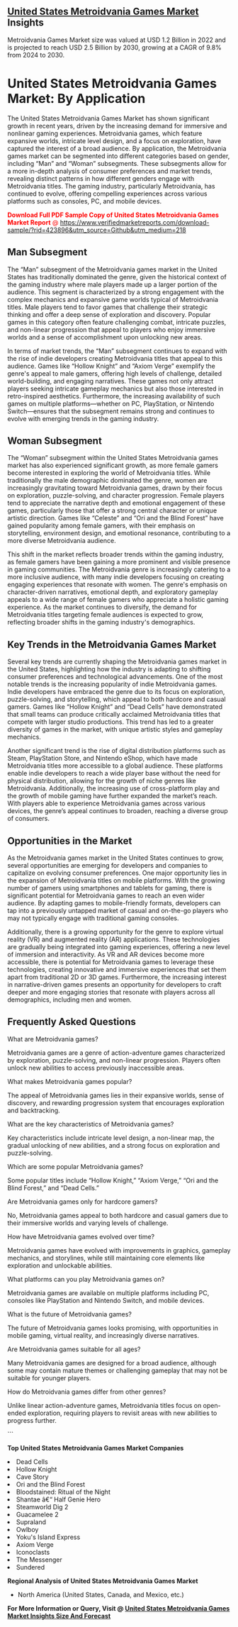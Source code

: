 <h2><a href="https://www.verifiedmarketreports.com/download-sample/?rid=423896&amp;utm_source=Github&amp;utm_medium=218" target="_blank">United States Metroidvania Games Market</a> Insights</h2><p>Metroidvania Games Market size was valued at USD 1.2 Billion in 2022 and is projected to reach USD 2.5 Billion by 2030, growing at a CAGR of 9.8% from 2024 to 2030.</p><p> <h1>United States Metroidvania Games Market: By Application</h1> <p>The United States Metroidvania Games Market has shown significant growth in recent years, driven by the increasing demand for immersive and nonlinear gaming experiences. Metroidvania games, which feature expansive worlds, intricate level design, and a focus on exploration, have captured the interest of a broad audience. By application, the Metroidvania games market can be segmented into different categories based on gender, including “Man” and “Woman” subsegments. These subsegments allow for a more in-depth analysis of consumer preferences and market trends, revealing distinct patterns in how different genders engage with Metroidvania titles. The gaming industry, particularly Metroidvania, has continued to evolve, offering compelling experiences across various platforms such as consoles, PC, and mobile devices. <p><span class=""><span style="color: #ff0000;"><strong>Download Full PDF Sample Copy of United States Metroidvania Games Market Report</strong> @ </span><a href="https://www.verifiedmarketreports.com/download-sample/?rid=423896&amp;utm_source=Github&amp;utm_medium=218" target="_blank">https://www.verifiedmarketreports.com/download-sample/?rid=423896&amp;utm_source=Github&amp;utm_medium=218</a></span></p> </p> <h2>Man Subsegment</h2> <p>The “Man” subsegment of the Metroidvania games market in the United States has traditionally dominated the genre, given the historical context of the gaming industry where male players made up a larger portion of the audience. This segment is characterized by a strong engagement with the complex mechanics and expansive game worlds typical of Metroidvania titles. Male players tend to favor games that challenge their strategic thinking and offer a deep sense of exploration and discovery. Popular games in this category often feature challenging combat, intricate puzzles, and non-linear progression that appeal to players who enjoy immersive worlds and a sense of accomplishment upon unlocking new areas. <p>In terms of market trends, the “Man” subsegment continues to expand with the rise of indie developers creating Metroidvania titles that appeal to this audience. Games like “Hollow Knight” and “Axiom Verge” exemplify the genre's appeal to male gamers, offering high levels of challenge, detailed world-building, and engaging narratives. These games not only attract players seeking intricate gameplay mechanics but also those interested in retro-inspired aesthetics. Furthermore, the increasing availability of such games on multiple platforms—whether on PC, PlayStation, or Nintendo Switch—ensures that the subsegment remains strong and continues to evolve with emerging trends in the gaming industry. <h2>Woman Subsegment</h2> <p>The “Woman” subsegment within the United States Metroidvania games market has also experienced significant growth, as more female gamers become interested in exploring the world of Metroidvania titles. While traditionally the male demographic dominated the genre, women are increasingly gravitating toward Metroidvania games, drawn by their focus on exploration, puzzle-solving, and character progression. Female players tend to appreciate the narrative depth and emotional engagement of these games, particularly those that offer a strong central character or unique artistic direction. Games like “Celeste” and “Ori and the Blind Forest” have gained popularity among female gamers, with their emphasis on storytelling, environment design, and emotional resonance, contributing to a more diverse Metroidvania audience. <p>This shift in the market reflects broader trends within the gaming industry, as female gamers have been gaining a more prominent and visible presence in gaming communities. The Metroidvania genre is increasingly catering to a more inclusive audience, with many indie developers focusing on creating engaging experiences that resonate with women. The genre's emphasis on character-driven narratives, emotional depth, and exploratory gameplay appeals to a wide range of female gamers who appreciate a holistic gaming experience. As the market continues to diversify, the demand for Metroidvania titles targeting female audiences is expected to grow, reflecting broader shifts in the gaming industry's demographics. <h2>Key Trends in the Metroidvania Games Market</h2> <p>Several key trends are currently shaping the Metroidvania games market in the United States, highlighting how the industry is adapting to shifting consumer preferences and technological advancements. One of the most notable trends is the increasing popularity of indie Metroidvania games. Indie developers have embraced the genre due to its focus on exploration, puzzle-solving, and storytelling, which appeal to both hardcore and casual gamers. Games like “Hollow Knight” and “Dead Cells” have demonstrated that small teams can produce critically acclaimed Metroidvania titles that compete with larger studio productions. This trend has led to a greater diversity of games in the market, with unique artistic styles and gameplay mechanics. <p>Another significant trend is the rise of digital distribution platforms such as Steam, PlayStation Store, and Nintendo eShop, which have made Metroidvania titles more accessible to a global audience. These platforms enable indie developers to reach a wide player base without the need for physical distribution, allowing for the growth of niche genres like Metroidvania. Additionally, the increasing use of cross-platform play and the growth of mobile gaming have further expanded the market’s reach. With players able to experience Metroidvania games across various devices, the genre’s appeal continues to broaden, reaching a diverse group of consumers. <h2>Opportunities in the Market</h2> <p>As the Metroidvania games market in the United States continues to grow, several opportunities are emerging for developers and companies to capitalize on evolving consumer preferences. One major opportunity lies in the expansion of Metroidvania titles on mobile platforms. With the growing number of gamers using smartphones and tablets for gaming, there is significant potential for Metroidvania games to reach an even wider audience. By adapting games to mobile-friendly formats, developers can tap into a previously untapped market of casual and on-the-go players who may not typically engage with traditional gaming consoles. <p>Additionally, there is a growing opportunity for the genre to explore virtual reality (VR) and augmented reality (AR) applications. These technologies are gradually being integrated into gaming experiences, offering a new level of immersion and interactivity. As VR and AR devices become more accessible, there is potential for Metroidvania games to leverage these technologies, creating innovative and immersive experiences that set them apart from traditional 2D or 3D games. Furthermore, the increasing interest in narrative-driven games presents an opportunity for developers to craft deeper and more engaging stories that resonate with players across all demographics, including men and women. <h2>Frequently Asked Questions</h2> <p>What are Metroidvania games? </p> <p>Metroidvania games are a genre of action-adventure games characterized by exploration, puzzle-solving, and non-linear progression. Players often unlock new abilities to access previously inaccessible areas.</p> <p>What makes Metroidvania games popular? </p> <p>The appeal of Metroidvania games lies in their expansive worlds, sense of discovery, and rewarding progression system that encourages exploration and backtracking.</p> <p>What are the key characteristics of Metroidvania games? </p> <p>Key characteristics include intricate level design, a non-linear map, the gradual unlocking of new abilities, and a strong focus on exploration and puzzle-solving.</p> <p>Which are some popular Metroidvania games? </p> <p>Some popular titles include “Hollow Knight,” “Axiom Verge,” “Ori and the Blind Forest,” and “Dead Cells.”</p> <p>Are Metroidvania games only for hardcore gamers? </p> <p>No, Metroidvania games appeal to both hardcore and casual gamers due to their immersive worlds and varying levels of challenge.</p> <p>How have Metroidvania games evolved over time? </p> <p>Metroidvania games have evolved with improvements in graphics, gameplay mechanics, and storylines, while still maintaining core elements like exploration and unlockable abilities.</p> <p>What platforms can you play Metroidvania games on? </p> <p>Metroidvania games are available on multiple platforms including PC, consoles like PlayStation and Nintendo Switch, and mobile devices.</p> <p>What is the future of Metroidvania games? </p> <p>The future of Metroidvania games looks promising, with opportunities in mobile gaming, virtual reality, and increasingly diverse narratives.</p> <p>Are Metroidvania games suitable for all ages? </p> <p>Many Metroidvania games are designed for a broad audience, although some may contain mature themes or challenging gameplay that may not be suitable for younger players.</p> <p>How do Metroidvania games differ from other genres? </p> <p>Unlike linear action-adventure games, Metroidvania titles focus on open-ended exploration, requiring players to revisit areas with new abilities to progress further.</p> ```</p><p><strong>Top United States Metroidvania Games Market Companies</strong></p><div data-test-id=""><p><li>Dead Cells</li><li> Hollow Knight</li><li> Cave Story</li><li> Ori and the Blind Forest</li><li> Bloodstained: Ritual of the Night</li><li> Shantae â€“ Half Genie Hero</li><li> Steamworld Dig 2</li><li> Guacamelee 2</li><li> Supraland</li><li> Owlboy</li><li> Yoku's Island Express</li><li> Axiom Verge</li><li> Iconoclasts</li><li> The Messenger</li><li> Sundered</li></p><div><strong>Regional Analysis of&nbsp;United States Metroidvania Games Market</strong></div><ul><li dir="ltr"><p dir="ltr">North America&nbsp;(United States, Canada, and Mexico, etc.)</p></li></ul><p><strong>For More Information or Query, Visit @&nbsp;</strong><strong><a href="https://www.verifiedmarketreports.com/product/metroidvania-games-market/?utm_source=Github&amp;utm_medium=218" target="_blank">United States Metroidvania Games Market Insights Size And Forecast</a></strong></p></div>

